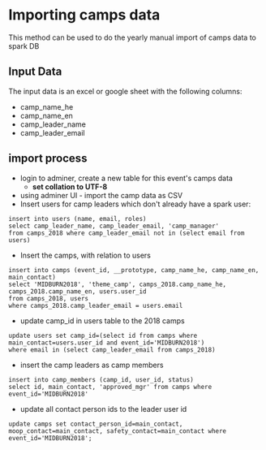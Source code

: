 # Importing camps data

This method can be used to do the yearly manual import of camps data to spark DB

## Input Data

The input data is an excel or google sheet with the following columns:

* camp_name_he
* camp_name_en
* camp_leader_name
* camp_leader_email

## import process

* login to adminer, create a new table for this event's camps data
  * **set collation to UTF-8**
* using adminer UI - import the camp data as CSV
* Insert users for camp leaders which don't already have a spark user:
```
insert into users (name, email, roles) 
select camp_leader_name, camp_leader_email, 'camp_manager' 
from camps_2018 where camp_leader_email not in (select email from users)
```
* Insert the camps, with relation to users
```
insert into camps (event_id, __prototype, camp_name_he, camp_name_en, main_contact)
select 'MIDBURN2018', 'theme_camp', camps_2018.camp_name_he, camps_2018.camp_name_en, users.user_id
from camps_2018, users
where camps_2018.camp_leader_email = users.email
```
* update camp_id in users table to the 2018 camps
```
update users set camp_id=(select id from camps where main_contact=users.user_id and event_id='MIDBURN2018') 
where email in (select camp_leader_email from camps_2018)
```
* insert the camp leaders as camp members
```
insert into camp_members (camp_id, user_id, status)
select id, main_contact, 'approved_mgr' from camps where event_id='MIDBURN2018'
```
* update all contact person ids to the leader user id
```
update camps set contact_person_id=main_contact, moop_contact=main_contact, safety_contact=main_contact where event_id='MIDBURN2018';
```
